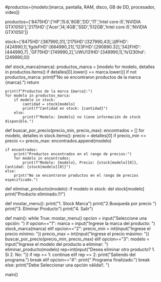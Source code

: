 #productos={modelo:[marca, pantalla, RAM, disco, GB de DD, procesador, video]}

productos={'8475HD':['HP',15.6,'8GB','DD','1T','Intel core i5','NVIDIA GTX1050'],'2175HD':['Acer',14,'4GB','SSD','512GB','Intel core i5','NVIDIA GTX1050']}

stock={'8475HD':[387990,31],'2175HD':[327990,43],'JjfFHD':[424990,1],'fgdxFHD':[664990,21],'123FHD':[290890.32],'342FHD':[444990,7]
       ,'GF75HD':[749990,2],'UWU131HD':[349990,1],'fs1230hd':[249990,0]}

def stock_marca(marca):
    productos_marca = [modelo for modelo, detalles in productos.items() if detalles[0].lower() == marca.lower()]
    if not productos_marca:
        print(f"No se encontraron productos de la marca {marca}.")
        return

    print(f"Productos de la marca {marca}:")
    for modelo in productos_marca:
        if modelo in stock:
            cantidad = stock[modelo]
            print(f"Cantidad en stock: {cantidad}")
        else:
            print(f"Modelo: {modelo} no tiene información de stock disponible.")



def buscar_por_precio(precio_min, precio_max):
    encontrados = []
    for modelo, detalles in stock.items():
        precio = detalles[0]
        if precio_min <= precio <= precio_max:
            encontrados.append(modelo)

    if encontrados:
        print("Productos encontrados en el rango de precios:")
        for modelo in encontrados:
            print(f"Modelo: {modelo}, Precio: {stock[modelo][0]}, Cantidad: {stock[modelo][0]}")
    else:
        print("No se encontraron productos en el rango de precios especificado.")

def eliminar_producto(modelo):
    if modelo in stock:
        del stock[modelo]
        print("Producto eliminado.!!!")
















def mostar_menu():
    print("1. Stock Marca")
    print("2.Busqueda por precio ")
    print("3. Eliminar Producto")
    print("4. Salir")

def main():
    while True:
        mostar_menu()
        opcion = input("Seleccione una opción: ")
        if opcion=="1":
            marca = input("Ingrese la marca del producto: ")
            stock_marca(marca)
        elif opcion=="2":
            precio_min = int(input("Ingrese el precio mínimo: "))
            precio_max = int(input("Ingrese el precio máximo: "))
            buscar_por_precio(precio_min, precio_max)
        elif opcion=="3":
            modelo = input("Ingrese el modelo del producto a eliminar: ")
            eliminar_producto(modelo)
            rep=int(input("Desea eliminar otro producto? 1. Si 2. No: "))
            if rep == 1:
                continue
            elif rep == 2:
                print("Saliendo del programa.")
                break
        elif opcion=="4":
            print(" Programa finalizado.")
            break
        else:
            print("Debe Seleccionar una opción válida!!. ")

main()
